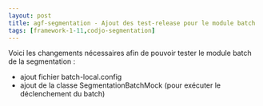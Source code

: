 ```yaml
---
layout: post
title: agf-segmentation - Ajout des test-release pour le module batch
tags: [framework-1-11,codjo-segmentation]
---
```

Voici les changements nécessaires afin de pouvoir tester le module batch de la segmentation :

- ajout fichier batch-local.config
- ajout de la classe SegmentationBatchMock (pour exécuter le déclenchement du batch)